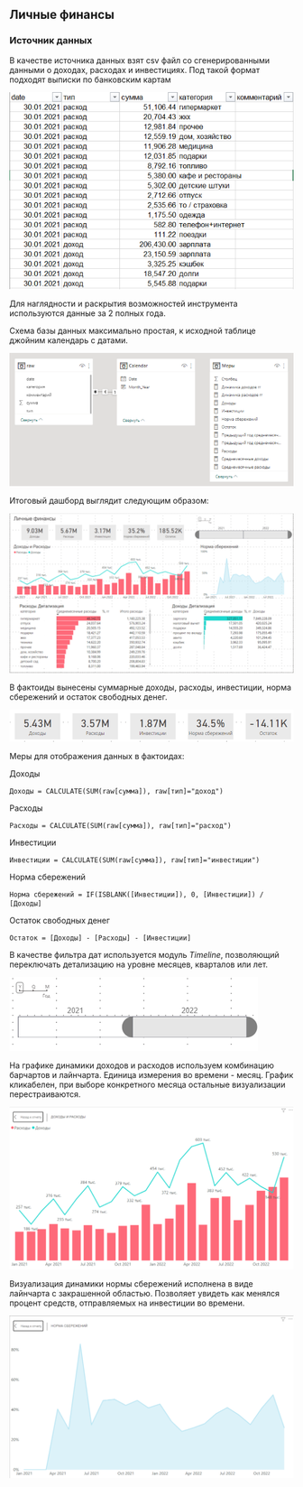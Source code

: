## Личные финансы

### Источник данных

В качестве источника данных взят csv файл cо сгенерированными данными о доходах, расходах и инвестициях.
Под такой формат подходят выписки по банковским картам

![dataset](https://github.com/smokrushin/Power-BI-dashboards/blob/main/Powe%20BI%20personal%20finance/dataset.png)

Для наглядности и раскрытия возможностей инструмента используются данные за 2 полных года.

Схема базы данных максимально простая, к исходной таблице джойним календарь с датами.

![db](https://github.com/smokrushin/Power-BI-dashboards/blob/main/Powe%20BI%20personal%20finance/db_personal_finance.png)

Итоговый дашборд выглядит следующим образом:

![dashboard](https://github.com/smokrushin/Power-BI-dashboards/blob/main/Powe%20BI%20personal%20finance/personal_finance.png)

В фактоиды вынесены суммарные доходы, расходы, инвестиции, норма сбережений и остаток свободных денег.

![factoids](https://github.com/smokrushin/Power-BI-dashboards/blob/main/Powe%20BI%20personal%20finance/factoids.png)

Меры для отображения данных в фактоидах:

Доходы

```
Доходы = CALCULATE(SUM(raw[сумма]), raw[тип]="доход")
```

Расходы

```
Расходы = CALCULATE(SUM(raw[сумма]), raw[тип]="расход")
```

Инвестиции

```
Инвестиции = CALCULATE(SUM(raw[сумма]), raw[тип]="инвестиции")
```

Норма сбережений

```
Норма сбережений = IF(ISBLANK([Инвестиции]), 0, [Инвестиции]) / [Доходы]
```

Остаток свободных денег

```
Остаток = [Доходы] - [Расходы] - [Инвестиции]
```

В качестве фильтра дат используется модуль *Timeline*, позволяющий переключать детализацию на уровне месяцев, кварталов или лет.

![timeline](https://github.com/smokrushin/Power-BI-dashboards/blob/main/Powe%20BI%20personal%20finance/timeline.png)

На графике динамики доходов и расходов используем комбинацию барчартов и лайнчарта. Единица измерения во времени - месяц. График кликабелен, при выборе конкретного месяца остальные визуализации перестраиваются.

![income_expenses](https://github.com/smokrushin/Power-BI-dashboards/blob/main/Powe%20BI%20personal%20finance/income_expenses.png)

Визуализация динамики нормы сбережений исполнена в виде лайнчарта с закрашенной областью. Позволяет увидеть как менялся процент средств, отправляемых на инвестиции во времени.

![savings_rate](https://github.com/smokrushin/Power-BI-dashboards/blob/main/Powe%20BI%20personal%20finance/savings_rate.png)
